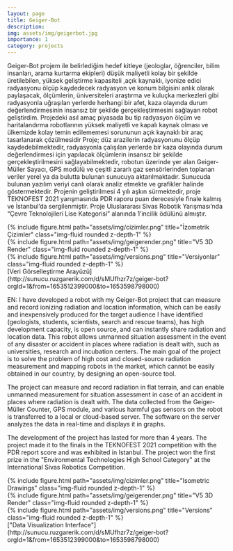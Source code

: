 ```yaml
---
layout: page
title: Geiger-Bot
description: 
img: assets/img/geigerbot.jpg
importance: 1
category: projects
---
```


Geiger-Bot projem ile belirlediğim hedef kitleye (jeologlar, öğrenciler, bilim insanları, arama kurtarma ekipleri) düşük maliyetli kolay bir şekilde üretilebilen, yüksek geliştirme kapasiteli ,açık kaynaklı, iyonize edici radyasyonu ölçüp kaydedecek radyasyon ve konum bilgisini anlık olarak paylaşacak, ölçümlerin, üniversiteleri araştırma ve kuluçka merkezleri gibi radyasyonla uğraşılan yerlerde herhangi bir afet, kaza olayında durum değerlendirmesinin insansız bir şekilde gerçekleştirmesini sağlayan robot geliştirdim. Projedeki asıl amaç piyasada bu tip radyasyon ölçüm ve haritalandırma robotlarının yüksek maliyetli ve kapalı kaynak olması ve ülkemizde kolay temin edilememesi sorununun açık kaynaklı bir araç tasarlanarak çözülmesidir 
Proje; düz arazilerin radyasyonunu ölçüp kaydedebilmektedir, radyasyonla çalışılan yerlerde bir kaza olayında durum değerlendirmesi için yapılacak ölçümlerin insansız bir şekilde gerçekleştirilmesini sağlayabilmektedir, robotun üzerinde yer alan Geiger-Müller Sayacı, GPS modülü ve çeşitli zararlı gaz sensörlerinden toplanan veriler yerel ya da bulutta bulunan sunucuya aktarılmaktadır. Sunucuda bulunan yazılım veriyi canlı olarak analiz etmekte ve grafikler halinde göstermektedir. 
Projenin geliştirilmesi 4 yılı aşkın sürmektedir, proje TEKNOFEST 2021 yarışmasında PDR raporu puan derecesiyle finale kalmış ve İstanbul’da sergilenmiştir. 
Proje Uluslararası Sivas Robotik Yarışması’nda “Çevre Teknolojileri Lise Kategorisi” alanında 1’incilik ödülünü almıştır.


<div class="row">
    <div class="col-sm mt-3 mt-md-0">
        {% include figure.html path="assets/img/cizimler.png" title="İzometrik Çizimler" class="img-fluid rounded z-depth-1" %}
    </div>
    <div class="col-sm mt-3 mt-md-0">
        {% include figure.html path="assets/img/geigerender.png" title="V5 3D Render" class="img-fluid rounded z-depth-1" %}
    </div>
    <div class="col-sm mt-3 mt-md-0">
        {% include figure.html path="assets/img/versions.png" title="Versiyonlar" class="img-fluid rounded z-depth-1" %}
    </div>
</div>
[Veri Görselleştirme Arayüzü](http://sunucu.ruzgarerik.com/d/sMUfhzr7z/geiger-bot?orgId=1&from=1653512399000&to=1653598798000)

EN:
I have developed a robot with my Geiger-Bot project that can measure and record ionizing radiation and location information, which can be easily and inexpensively produced for the target audience I have identified (geologists, students, scientists, search and rescue teams), has high development capacity, is open source, and can instantly share radiation and location data. This robot allows unmanned situation assessment in the event of any disaster or accident in places where radiation is dealt with, such as universities, research and incubation centers. The main goal of the project is to solve the problem of high cost and closed-source radiation measurement and mapping robots in the market, which cannot be easily obtained in our country, by designing an open-source tool.

The project can measure and record radiation in flat terrain, and can enable unmanned measurement for situation assessment in case of an accident in places where radiation is dealt with. The data collected from the Geiger-Müller Counter, GPS module, and various harmful gas sensors on the robot is transferred to a local or cloud-based server. The software on the server analyzes the data in real-time and displays it in graphs.

The development of the project has lasted for more than 4 years. The project made it to the finals in the TEKNOFEST 2021 competition with the PDR report score and was exhibited in Istanbul. The project won the first prize in the "Environmental Technologies High School Category" at the International Sivas Robotics Competition.

<div class="row">
    <div class="col-sm mt-3 mt-md-0">
        {% include figure.html path="assets/img/cizimler.png" title="Isometric Drawings" class="img-fluid rounded z-depth-1" %}
    </div>
    <div class="col-sm mt-3 mt-md-0">
        {% include figure.html path="assets/img/geigerender.png" title="V5 3D Render" class="img-fluid rounded z-depth-1" %}
    </div>
    <div class="col-sm mt-3 mt-md-0">
        {% include figure.html path="assets/img/versions.png" title="Versions" class="img-fluid rounded z-depth-1" %}
    </div>
</div>
["Data Visualization Interface"](http://sunucu.ruzgarerik.com/d/sMUfhzr7z/geiger-bot?orgId=1&from=1653512399000&to=1653598798000)


